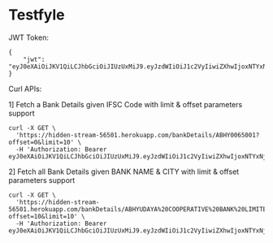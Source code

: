 # Testfyle
JWT Token: 
```
{
    "jwt": "eyJ0eXAiOiJKV1QiLCJhbGciOiJIUzUxMiJ9.eyJzdWIiOiJ1c2VyIiwiZXhwIjoxNTYxNjE3Mzk0fQ.Amrv01cetbOo4yXMwVhb9jWb3waZJO3taW0VpOO_5yNk7INwTunShpekS6O1orW69tTfI77DpLndpbyRGhfixA"
}
```

Curl APIs:

1] Fetch a Bank Details given IFSC Code with limit & offset parameters support
```
curl -X GET \
  'https://hidden-stream-56501.herokuapp.com/bankDetails/ABHY0065001?offset=0&limit=10' \
  -H 'Authorization: Bearer eyJ0eXAiOiJKV1QiLCJhbGciOiJIUzUxMiJ9.eyJzdWIiOiJ1c2VyIiwiZXhwIjoxNTYxNjE3Mzk0fQ.Amrv01cetbOo4yXMwVhb9jWb3waZJO3taW0VpOO_5yNk7INwTunShpekS6O1orW69tTfI77DpLndpbyRGhfixA'
```

2] Fetch all Bank Details given BANK NAME & CITY with limit & offset parameters support
```
curl -X GET \
  'https://hidden-stream-56501.herokuapp.com/bankDetails/ABHYUDAYA%20COOPERATIVE%20BANK%20LIMITED/MUMBAI?offset=10&limit=10' \
  -H 'Authorization: Bearer eyJ0eXAiOiJKV1QiLCJhbGciOiJIUzUxMiJ9.eyJzdWIiOiJ1c2VyIiwiZXhwIjoxNTYxNjE3Mzk0fQ.Amrv01cetbOo4yXMwVhb9jWb3waZJO3taW0VpOO_5yNk7INwTunShpekS6O1orW69tTfI77DpLndpbyRGhfixA'
```
